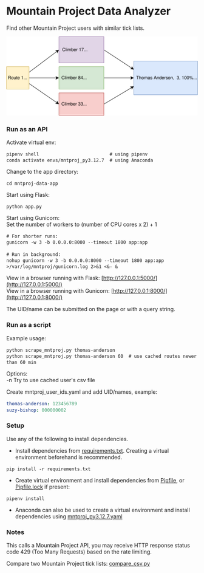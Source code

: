 # Mountain Project Data Analyzer

Find other Mountain Project users with similar tick lists.

![graph](mntproj-data-app/static/mpda.svg)

### Run as an API

Activate virtual env:
```shell script
pipenv shell                          # using pipenv
conda activate envs/mntproj_py3.12.7  # using Anaconda
```

Change to the app directory:
```shell script
cd mntproj-data-app
```

Start using Flask:
```shell script
python app.py
```

Start using Gunicorn:  
Set the number of workers to (number of CPU cores x 2) + 1

```shell script
# For shorter runs:
gunicorn -w 3 -b 0.0.0.0:8000 --timeout 1800 app:app

# Run in background:
nohup gunicorn -w 3 -b 0.0.0.0:8000 --timeout 1800 app:app >/var/log/mntproj/gunicorn.log 2>&1 <&- &
```

View in a browser running with Flask:
[http://127.0.0.1:5000/](http://127.0.0.1:5000/)  
View in a browser running with Gunicorn:
[http://127.0.0.1:8000/](http://127.0.0.1:8000/)

The UID/name can be submitted on the page or with a query string.

### Run as a script

Example usage:
```shell script
python scrape_mntproj.py thomas-anderson
python scrape_mntproj.py thomas-anderson 60  # use cached routes newer than 60 min
```

Options:  
-n Try to use cached user's csv file

Create mntproj_user_ids.yaml and add UID/names, example:
```yaml
thomas-anderson: 123456789
suzy-bishop: 000000002
```

### Setup

Use any of the following to install dependencies.

* Install dependencies from [requirements.txt](requirements.txt). Creating a virtual environment beforehand is recommended.
```shell script
pip install -r requirements.txt
```

* Create virtual environment and install dependencies from [Pipfile](Pipfile), or [Pipfile.lock](Pipfile.lock) if present:
```shell script
pipenv install
```

* Anaconda can also be used to create a virtual environment and install dependencies using [mntproj_py3.12.7.yaml](mntproj_py3.12.7.yaml)


### Notes

This calls a Mountain Project API, you may receive HTTP response status code 429 (Too Many Requests) based on the rate limiting.

Compare two Mountain Project tick lists: [compare_csv.py](mntproj-data-app/compare_csv.py)
